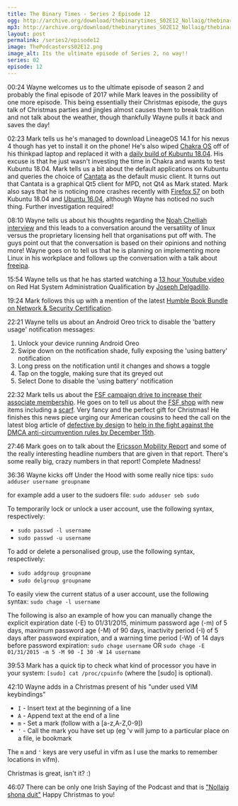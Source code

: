 ```yaml
---
title: The Binary Times - Series 2 Episode 12
ogg: http://archive.org/download/thebinarytimes_S02E12_Nollaig/thebinarytimes_S02E12_Nollaig.ogg
mp3: http://archive.org/download/thebinarytimes_S02E12_Nollaig/thebinarytimes_S02E12_Nollaig.mp3 
layout: post
permalink: /series2/episode12
image: ThePodcastersS02E12.png
image_alt: Its the ultimate episode of Series 2, no way!!
series: 02
episode: 12
---
```

00:24 Wayne welcomes us to the ultimate episode of season 2 and probably the final episode of 2017 while Mark leaves in the possibility of one more episode. This being essentially their Christmas episode, the guys talk of Christmas parties and jingles almost causes them to break tradition and not talk about the weather, though thankfully Wayne pulls it back and saves the day!

02:23 Mark tells us he's managed to download LineageOS 14.1 for his nexus 4 though has yet to install it on the phone! He's also wiped [Chakra OS](https://chakralinux.org/) off of his thinkpad laptop and replaced it with a [daily build of Kubuntu 18.04](http://cdimage.ubuntu.com/kubuntu/daily-live/current/). His excuse is that he just wasn't investing the time in Chakra and wants to test Kubuntu 18.04. Mark tells us a bit about the default applications on Kubuntu and queries the choice of [Cantata](https://github.com/CDrummond/cantata) as the default music client. It turns out that Cantata is a graphical Qt5 client for MPD, not Qt4 as Mark stated. Mark also says that he is noticing more crashes recently with [Firefox 57](https://www.mozilla.org/en-US/firefox/57.0/releasenotes/) on both Kubuntu 18.04 and [Ubuntu 16.04](http://releases.ubuntu.com/16.04/), although Wayne has noticed no such thing. Further investigation required!

08:10 Wayne tells us about his thoughts regarding the [Noah Chelliah](https://asknoah.fireside.fm/) [interview](https://thebinarytimes.net/index.php#s02e12a) and this leads to a conversation around the versatility of linux versus the proprietary licensing hell that organisations put off with. The guys point out that the conversation is based on their opinions and nothing more! Wayne goes on to tell us that he is planning on implementing more Linux in his workplace and follows up the conversation with a talk about [freeipa](https://www.freeipa.org/page/Main_Page).

15:54 Wayne tells us that he has started watching a [13 hour Youtube video](https://www.youtube.com/watch?v=uXD-Nuguhzc) on Red Hat System Administration Qualification by [Joseph Delgadillo](https://josephdelgadillo.com/).

19:24 Mark follows this up with a mention of the latest [Humble Book Bundle on Network & Security Certification](https://www.humblebundle.com/books/network-security-certification-books).

22:21 Wayne tells us about an Android Oreo trick to disable the &#39;battery usage&#39; notification messages:

1. Unlock your device running Android Oreo
1. Swipe down on the notification shade, fully exposing the &#39;using battery&#39; notification
1. Long press on the notification until it changes and shows a toggle
1. Tap on the toggle, making sure that its greyed out
1. Select Done to disable the 'using battery' notification

22:32 Mark tells us about the [FSF campaign drive to increase their associate membership](https://my.fsf.org/join). He goes on to tell us about the [FSF shop](https://shop.fsf.org/) with new items including a [scarf](https://shop.fsf.org/gear/gnu-scarf). Very fancy and the perfect gift for Christmas! He finishes this news piece urging our American cousins to heed the call on the latest blog article of [defective by design](https://www.defectivebydesign.org/) to [help in the fight against the DMCA anti-circumvention rules by December 15th](https://www.defectivebydesign.org/blog/help_fight_against_dmca_anticircumvention_rules_december_15th).

27:46 Mark goes on to talk about the [Ericsson Mobility Report](https://www.ericsson.com/assets/local/mobility-report/documents/2017/ericsson-mobility-report-november-2017.pdf) and some of the really interesting headline numbers that are given in that report. There's some really big, crazy numbers in that report! Complete Madness!

36:36 Wayne kicks off Under the Hood with some really nice tips: `sudo adduser username groupname`

for example add a user to the sudoers file: `sudo adduser seb sudo`

To temporarily lock or unlock a user account, use the following syntax, respectively:

* `sudo passwd -l username`
* `sudo passwd -u username`

To add or delete a personalised group, use the following syntax, respectively:

* `sudo addgroup groupname`
* `sudo delgroup groupname`

To easily view the current status of a user account, use the following syntax: `sudo chage -l username`

The following is also an example of how you can manually change the explicit expiration date (-E) to 01/31/2015, minimum password age (-m) of 5 days, maximum password age (-M) of 90 days, inactivity period (-I) of 5 days after password expiration, and a warning time period (-W) of 14 days before password expiration: `sudo chage username` OR `sudo chage -E 01/31/2015 -m 5 -M 90 -I 30 -W 14 username`

39:53 Mark has a quick tip to check what kind of processor you have in your system: `[sudo] cat /proc/cpuinfo` (where the [sudo] is optional).

42:10 Wayne adds in a Christmas present of his "under used VIM keybindings"

* `I` - Insert text at the beginning of a line
* `A` - Append text at the end of a line
* `m` - Set a mark (follow with a [a-z,A-Z,0-9])
* `'` - Call the mark you have set up (eg 'v will jump to a particular place on a file, ie bookmark

The `m` and `'` keys are very useful in vifm as I use the marks to remember locations in vifm).

Christmas is great, isn't it? :)

46:07 There can be only one Irish Saying of the Podcast and that is ["Nollaig shona duit"](https://www.youtube.com/watch?v=-O3Mb5nwJPs) Happy Christmas to you!
